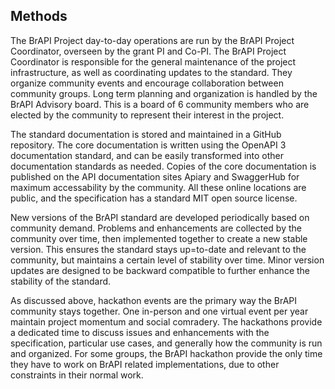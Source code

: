 ## Methods

The BrAPI Project day-to-day operations are run by the BrAPI Project Coordinator, overseen by the grant PI and Co-PI. The BrAPI Project Coordinator is responsible for the general maintenance of the project infrastructure, as well as coordinating updates to the standard. They organize community events and encourage collaboration between community groups. Long term planning and organization is handled by the BrAPI Advisory board. This is a board of 6 community members who are elected by the community to represent their interest in the project. 

The standard documentation is stored and maintained in a GitHub repository. The core documentation is written using the OpenAPI 3 documentation standard, and can be easily transformed into other documentation standards as needed. Copies of the core documentation is published on the API documentation sites Apiary and SwaggerHub for maximum accessability by the community. All these online locations are public, and the specification has a standard MIT open source license. 

New versions of the BrAPI standard are developed periodically based on community demand. Problems and enhancements are collected by the community over time, then implemented together to create a new stable version. This ensures the standard stays up=to-date and relevant to the community, but maintains a certain level of stability over time. Minor version updates are designed to be backward compatible to further enhance the stability of the standard. 

As discussed above, hackathon events are the primary way the BrAPI community stays together. One in-person and one virtual event per year maintain project momentum and social comradery. The hackathons provide a dedicated time to discuss issues and enhancements with the specification, particular use cases, and generally how the community is run and organized. For some groups, the BrAPI hackathon provide the only time they have to work on BrAPI related implementations, due to other constraints in their normal work. 

